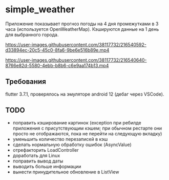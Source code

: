 # simple_weather

Приложение показывает прогноз погоды на 4 дня промежутками в 3 часа (используется OpenWeatherMap). Кэшируются данные на 1 день для выбранного города.


https://user-images.githubusercontent.com/38117732/216540592-d33894ec-20c5-45c0-8fa6-9be6e516b89e.mp4


https://user-images.githubusercontent.com/38117732/216540640-8766e82d-5580-4ebb-b8b6-c6e9aa174b13.mp4



## Требования
flutter 3.7.1, проверялось на эмуляторе android 12 (дебаг через VSCode).

## TODO
+ поправить кэширование картинок (exception при ребилде приложения с присутствующим кэшем; при обычном рестарте они просто не отображаются, пока не перейти на следующую вкладку)
+ уменьшить количество перезаписей в кэш
+ сделать нормальную обработку ошибок (AsyncValue)
+ отрефакторить LoadController
+ доработать для Linux
+ поправить вывод даты
+ выводить больше информации
+ вынести принудительное обновление в ListView
